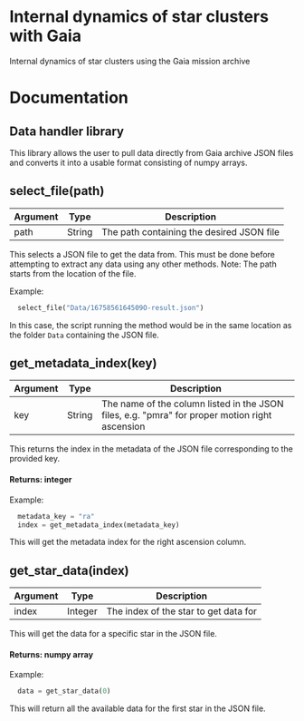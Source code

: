 
# Internal dynamics of star clusters with Gaia

Internal dynamics of star clusters using the Gaia mission archive

# Documentation

## Data handler library

This library allows the user to pull data directly from Gaia archive JSON files and converts it into a usable format consisting of numpy arrays.

## select_file(path)

| Argument    | Type        | Description |
| ----------- | ----------- |-------------|
| path      | String       | The path containing the desired JSON file |

This selects a JSON file to get the data from. This must be done before attempting to extract any data using any other methods.
Note: The path starts from the location of the file.

Example:
```py
  select_file("Data/1675856164509O-result.json")
```
In this case, the script running the method would be in the same location as the folder ```Data``` containing the JSON file.

## get_metadata_index(key)

| Argument    | Type        | Description |
| ----------- | ----------- |-------------|
| key      | String       | The name of the column listed in the JSON files, e.g. "pmra" for proper motion right ascension |

This returns the index in the metadata of the JSON file corresponding to the provided key.

#### Returns: integer

Example:
```py
  metadata_key = "ra"
  index = get_metadata_index(metadata_key)
```

This will get the metadata index for the right ascension column.

## get_star_data(index)

| Argument    | Type        | Description |
| ----------- | ----------- |-------------|
| index      | Integer       | The index of the star to get data for |

This will get the data for a specific star in the JSON file.

#### Returns: numpy array

Example:
```py
  data = get_star_data(0)
```

This will return all the available data for the first star in the JSON file.
